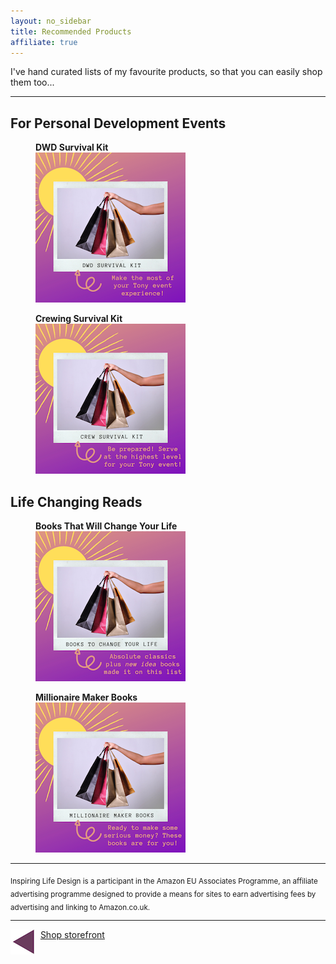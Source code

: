 ```yaml
---
layout: no_sidebar
title: Recommended Products
affiliate: true
---
```


I've hand curated lists of my favourite products, so that you can easily shop them too...

***

## For Personal Development Events

<div class="row">
  <div class="col-md-4">
  <figure>
  <figcaption><b>DWD Survival Kit</b></figcaption>
<a href="https://www.amazon.co.uk/shop/inspiringlifedesign?listId=FUJ1HZ0IU504&ref=idea_share_inf">
  <img src="/i/shop/recommended/dwd.png" alt="Shop DWD survival kit"></a>
</figure>
  </div>
    <div class="col-md-4"><figure>
  <figcaption><b>Crewing Survival Kit</b></figcaption>
<a href="https://www.amazon.co.uk/shop/inspiringlifedesign?listId=2EM6XOP1RAJEP&ref=idea_share_inf">
  <img src="/i/shop/recommended/crewing.png" alt="Shop Crewing survival kit"></a>
</figure>
</div>
</div>

## Life Changing Reads

<div class="row">
 <div class="col-md-4">
<figure>
  <figcaption><b>Books That Will Change Your Life</b></figcaption>
<a href="https://www.amazon.co.uk/shop/inspiringlifedesign?listId=2C7Y9MXKHF6KT&ref=idea_share_inf">
  <img src="/i/shop/recommended/lifechangers.png" alt="Shop Books that will change your life"></a>
</figure>
</div>
<div class="col-md-4">
<figure>
  <figcaption><b>Millionaire Maker Books</b></figcaption>
<a href="https://www.amazon.co.uk/shop/inspiringlifedesign?listId=3UABYFVCGMUTD&ref=idea_share_inf">
  <img src="/i/shop/recommended/millionaire.png" alt="Shop Millionaire Maker books"></a>
</figure>
</div>
</div>

***

<sub> Inspiring Life Design is a participant in the Amazon EU Associates Programme, an affiliate advertising programme designed to provide a means for sites to earn advertising fees by advertising and linking to Amazon.co.uk.
</sub>

***

<a href="/shop" style="float: left"><img src='/i/backward.png' alt='backward arrow' /></a> &nbsp;
[Shop storefront](/shop)